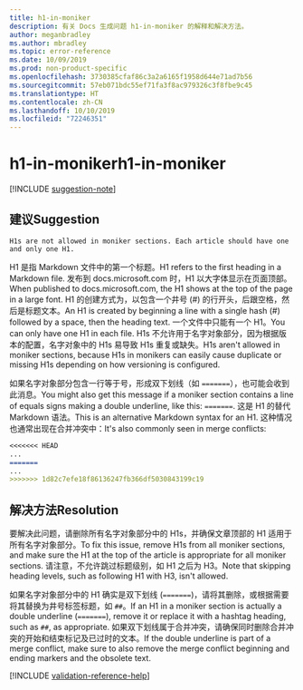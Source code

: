 ```yaml
---
title: h1-in-moniker
description: 有关 Docs 生成问题 h1-in-moniker 的解释和解决方法。
author: meganbradley
ms.author: mbradley
ms.topic: error-reference
ms.date: 10/09/2019
ms.prod: non-product-specific
ms.openlocfilehash: 3730385cfaf86c3a2a6165f1958d644e71ad7b56
ms.sourcegitcommit: 57eb071bdc55ef71fa3f8ac979326c3f8fbe9c45
ms.translationtype: HT
ms.contentlocale: zh-CN
ms.lasthandoff: 10/10/2019
ms.locfileid: "72246351"
---
```

# <a name="h1-in-moniker"></a><span data-ttu-id="642cc-103">h1-in-moniker</span><span class="sxs-lookup"><span data-stu-id="642cc-103">h1-in-moniker</span></span>

[!INCLUDE [suggestion-note](includes/suggestion-note.md)]

## <a name="suggestion"></a><span data-ttu-id="642cc-104">建议</span><span class="sxs-lookup"><span data-stu-id="642cc-104">Suggestion</span></span>

`H1s are not allowed in moniker sections. Each article should have one and only one H1.`

<span data-ttu-id="642cc-105">H1 是指 Markdown 文件中的第一个标题。</span><span class="sxs-lookup"><span data-stu-id="642cc-105">H1 refers to the first heading in a Markdown file.</span></span> <span data-ttu-id="642cc-106">发布到 docs.microsoft.com 时，H1 以大字体显示在页面顶部。</span><span class="sxs-lookup"><span data-stu-id="642cc-106">When published to docs.microsoft.com, the H1 shows at the top of the page in a large font.</span></span> <span data-ttu-id="642cc-107">H1 的创建方式为，以包含一个井号 (#) 的行开头，后跟空格，然后是标题文本。</span><span class="sxs-lookup"><span data-stu-id="642cc-107">An H1 is created by beginning a line with a single hash (#) followed by a space, then the heading text.</span></span> <span data-ttu-id="642cc-108">一个文件中只能有一个 H1。</span><span class="sxs-lookup"><span data-stu-id="642cc-108">You can only have one H1 in each file.</span></span> <span data-ttu-id="642cc-109">H1s 不允许用于名字对象部分，因为根据版本的配置，名字对象中的 H1s 易导致 H1s 重复或缺失。</span><span class="sxs-lookup"><span data-stu-id="642cc-109">H1s aren't allowed in moniker sections, because H1s in monikers can easily cause duplicate or missing H1s depending on how versioning is configured.</span></span>

<span data-ttu-id="642cc-110">如果名字对象部分包含一行等于号，形成双下划线（如 `=======`），也可能会收到此消息。</span><span class="sxs-lookup"><span data-stu-id="642cc-110">You might also get this message if a moniker section contains a line of equals signs making a double underline, like this: `=======`.</span></span> <span data-ttu-id="642cc-111">这是 H1 的替代 Markdown 语法。</span><span class="sxs-lookup"><span data-stu-id="642cc-111">This is an alternative Markdown syntax for an H1.</span></span> <span data-ttu-id="642cc-112">这种情况也通常出现在合并冲突中：</span><span class="sxs-lookup"><span data-stu-id="642cc-112">It's also commonly seen in merge conflicts:</span></span>

```markdown
<<<<<<< HEAD
...
=======
...
>>>>>>> 1d82c7efe18f86136247fb366df5030843199c19
```

## <a name="resolution"></a><span data-ttu-id="642cc-113">解决方法</span><span class="sxs-lookup"><span data-stu-id="642cc-113">Resolution</span></span>

<span data-ttu-id="642cc-114">要解决此问题，请删除所有名字对象部分中的 H1s，并确保文章顶部的 H1 适用于所有名字对象部分。</span><span class="sxs-lookup"><span data-stu-id="642cc-114">To fix this issue, remove H1s from all moniker sections, and make sure the H1 at the top of the article is appropriate for all moniker sections.</span></span> <span data-ttu-id="642cc-115">请注意，不允许跳过标题级别，如 H1 之后为 H3。</span><span class="sxs-lookup"><span data-stu-id="642cc-115">Note that skipping heading levels, such as following H1 with H3, isn't allowed.</span></span>

<span data-ttu-id="642cc-116">如果名字对象部分中的 H1 确实是双下划线 (`=======`)，请将其删除，或根据需要将其替换为井号标签标题，如 `##`。</span><span class="sxs-lookup"><span data-stu-id="642cc-116">If an H1 in a moniker section is actually a double underline (`=======`), remove it or replace it with a hashtag heading, such as `##`, as appropriate.</span></span> <span data-ttu-id="642cc-117">如果双下划线属于合并冲突，请确保同时删除合并冲突的开始和结束标记及已过时的文本。</span><span class="sxs-lookup"><span data-stu-id="642cc-117">If the double underline is part of a merge conflict, make sure to also remove the merge conflict beginning and ending markers and the obsolete text.</span></span>

<!--make sure to add this file to your includes folder and verify the path-->
[!INCLUDE [validation-reference-help](includes/validation-reference-help.md)]
